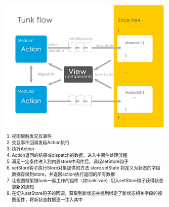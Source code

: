 
<div style="text-align:center;">
<img src="../../img/tunk-flow.png" alt="tunk flow">
</div>

1. 视图层触发交互事件
1. 交互事件回调发起Action执行
1. 执行Action
1. Action返回的结果或dispatch的数据，进入中间件处理流程
1. 满足一定条件进入到内置store中间件后，调起setStore钩子
1. setStore钩子执行Store对象提供的方法 store.setState 将定义为状态的字段数据存储到store，并返回action执行返回的所有数据
1. 让视图框架跟tunk一起工作的组件（如tunk-vue）切入setStore钩子获得状态更新的通知
1. 在切入setStore钩子的回调，获取到新状态并找到绑定了新状态相关字段的视图组件，将新状态数据逐一注入其中

